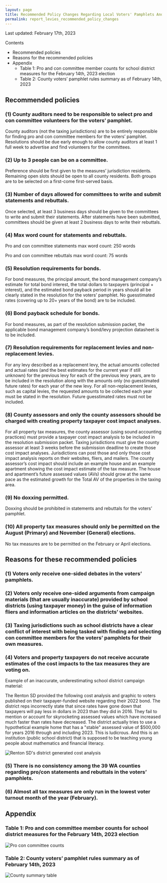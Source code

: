```yaml
---
layout: page
title: Recommended Policy Changes Regarding Local Voters' Pamphlets And Property Tax Impact Analyses For Local Property Tax Measures
permalink: report_levies_recommended_policy_changes
---
```


Last updated: February 17th, 2023

Contents
- Recommended policies
- Reasons for the recommended policies
- Appendix
    - Table 1: Pro and con committee member counts for school district measures for the February 14th, 2023 election
    - Table 2: County voters’ pamphlet rules summary as of February 14th, 2023


## Recommended policies

### (1) County auditors need to be responsible to select pro and con committee volunteers for the voters’ pamphlet.
County auditors (not the taxing jurisdictions) are to be entirely responsible for finding pro and con committee members for the voters’ 
pamphlet. Resolutions should be due early enough to allow county auditors at least 1 full week to advertise and find volunteers for the 
committees. 

### (2) Up to 3 people can be on a committee.
Preference should be first given to the measures’ jurisdiction residents. Remaining open slots should be open to all county residents. Both 
groups are to be selected on a first-come first-served basis.

### (3) Number of days allowed for committees to write and submit statements and rebuttals.
Once selected, at least 3 business days should be given to the committees to write and submit their statements. After statements have 
been submitted, committees should be given at least 2 business days to write their rebuttals.

### (4) Max word count for statements and rebuttals.
Pro and con committee statements max word count: 250 words

Pro and con committee rebuttals max word count: 75 words

### (5) Resolution requirements for bonds.
For bond measures, the principal amount, the bond management company’s estimate for total bond interest, the total dollars to taxpayers 
(principal + interest), and the estimated bond payback period in years should all be clearly stated in the resolution for the voters’ 
pamphlet. No guesstimated rates (covering up to 20+ years of the bond) are to be included.

### (6) Bond payback schedule for bonds.
For bond measures, as part of the resolution submission packet, the applicable bond management company’s bond/levy projection datasheet 
is to be included.

### (7) Resolution requirements for replacement levies and non-replacement levies.
For any levy described as a replacement levy, the actual amounts collected and actual rates (and the best estimates for the current year 
if still unknown) for the previous levy for each of the previous levy years, are to be included in the resolution along with the amounts 
only (no guesstimated future rates) for each year of the new levy. For all non-replacement levies, such as capital levies, the requested 
amounts to be collected each year must be stated in the resolution. Future guesstimated rates must not be included.

### (8) County assessors and only the county assessors should be charged with creating property taxpayer cost impact analyses.
For all property tax measures, the county assessor (using sound accounting practices) must provide a taxpayer cost impact analysis to be 
included in the resolution submission packet. Taxing jurisdictions must give the county assessor at least 3 weeks before the submission 
deadline to create those cost impact analyses. Jurisdictions can post those and only those cost impact analysis reports on their websites, fliers, 
and mailers. The county assessor’s cost impact should include an example house and an example apartment showing the cost impact estimate of the 
tax measure. The house and apartment’s future assessed values (AVs) should grow at the same pace as the estimated growth for the Total AV of the 
properties in the taxing area.

### (9) No doxxing permitted.
Doxxing should be prohibited in statements and rebuttals for the voters’ pamphlet. 

### (10) All property tax measures should only be permitted on the August (Primary) and November (General) elections.
No tax measures are to be permitted on the February or April elections.


## Reasons for these recommended policies

### (1) Voters only receive one-sided debates in the voters’ pamphlets.

### (2) Voters only receive one-sided arguments from campaign materials (that are usually inaccurate) provided by school districts (using taxpayer money) in the guise of information fliers and information articles on the districts’ websites.

### (3) Taxing jurisdictions such as school districts have a clear conflict of interest with being tasked with finding and selecting con committee members for the voters’ pamphlets for their own measures.

### (4) Voters and property taxpayers do not receive accurate estimates of the cost impacts to the tax measures they are voting on.

Example of an inaccurate, underestimating school district campaign material:

The Renton SD provided the following cost analysis and graphic to voters published on their taxpayer-funded website regarding their 2022 bond. 
The district reps incorrectly state that since rates have gone down that taxpayers 
will pay less in dollars in 2023 than they did in 2016. They fail to mention or account for skyrocketing assessed values which have increased much faster than rates have decreased. 
The district actually tries to use a hypothetical example home that has a "stable" assessed value of $500,000 for years 2016 through and including 2023. This is ludicrous. 
And this is an institution (public school district) that is supposed to be teaching young people about mathematics and financial literacy.

![Renton SD's district generated cost analysis](pagesManual/LeviesReport/recommended_policy_changes/FalseAdvertisementByRentonSD.png "Renton SD's faulty district generated cost analysis")

### (5) There is no consistency among the 39 WA counties regarding pro/con statements and rebuttals in the voters’ pamphlets.

### (6) Almost all tax measures are only run in the lowest voter turnout month of the year (February).


## Appendix
### Table 1: Pro and con committee member counts for school district measures for the February 14th, 2023 election

![Pro con committee counts](pagesManual/LeviesReport/20230214/ProConCommitteeCounts.png "Pro con committee counts")

### Table 2: County voters’ pamphlet rules summary as of February 14th, 2023

![County summary table](pagesManual/LeviesReport/20230214/VotersPamphletRules.png "County summary table")

